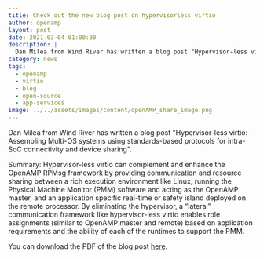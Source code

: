```yaml
---
title: Check out the new blog post on hypervisorless virtio
author: openamp
layout: post
date: 2021-03-04 01:00:00
description: |
  Dan Milea from Wind River has written a blog post "Hypervisor-less virtio: Assembling Multi-OS systems using standards-based protocols for intra-SoC connectivity and device sharing".
category: news
tags:
  - openamp
  - virtio
  - blog
  - open-source
  - app-services
image: ../../assets/images/content/openAMP_share_image.png
---
```


Dan Milea from Wind River has written a blog post "Hypervisor-less virtio: Assembling Multi-OS systems using standards-based protocols for intra-SoC connectivity and device sharing".

Summary:
Hypervisor-less virtio can complement and enhance the OpenAMP RPMsg framework by providing communication and resource sharing between a rich execution environment like Linux, running the Physical Machine Monitor (PMM) software and acting as the OpenAMP master, and an application specific real-time or safety island deployed on the remote processor.
By eliminating the hypervisor, a “lateral” communication framework like hypervisor-less virtio enables role assignments (similar to OpenAMP master and remote) based on application requirements and the ability of each of the runtimes to support the PMM.

You can download the PDF of the blog post [here](/docs/blogs/HypervisorlessVirtioBlog_Feb2021.pdf).
